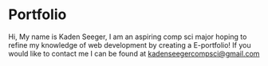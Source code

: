# Portfolio
Hi, My name is Kaden Seeger, I am an aspiring comp sci major hoping to refine my knowledge of web development by creating a E-portfolio! If you would like to contact me I can be found at kadenseegercompsci@gmail.com